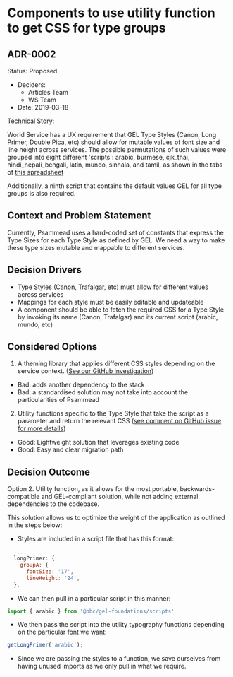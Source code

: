 # Components to use utility function to get CSS for type groups
## ADR-0002

Status: Proposed
* Deciders:
  * Articles Team
  * WS Team
* Date: 2019-03-18

Technical Story:

World Service has a UX requirement that GEL Type Styles (Canon, Long Primer, Double Pica, etc) should allow for mutable values of font size and line height across services. The possible permutations of such values were grouped into eight different 'scripts': arabic, burmese, cjk_thai, hindi_nepali_bengali, latin, mundo, sinhala, and tamil, as shown in the tabs of [this spreadsheet](https://docs.google.com/spreadsheets/d/1WMY-rlSbekhB4pV3ojMuYoWDC71Qs93CB2wTfDwAsJg/edit#gid=1458344872)

Additionally, a ninth script that contains the default values GEL for all type groups is also required.

## Context and Problem Statement

Currently, Psammead uses a hard-coded set of constants that express the Type Sizes for each Type Style as defined by GEL. We need a way to make these type sizes mutable and mappable to different services.

## Decision Drivers

* Type Styles (Canon, Trafalgar, etc) must allow for different values across services
* Mappings for each style must be easily editable and updateable
* A component should be able to fetch the required CSS for a Type Style by invoking its name (Canon, Trafalgar) and its current script (arabic, mundo, etc)

## Considered Options

1. A theming library that applies different CSS styles depending on the service context. ([See our GitHub investigation](https://github.com/bbc/psammead/issues/332))
* Bad: adds another dependency to the stack
* Bad: a standardised solution may not take into account the particularities of Psammead

2. Utility functions specific to the Type Style that take the script as a parameter and return the relevant CSS ([see comment on GitHub issue for more details](https://github.com/bbc/psammead/issues/332#issuecomment-470638342))
* Good: Lightweight solution that leverages existing code
* Good: Easy and clear migration path

## Decision Outcome

Option 2. Utility function, as it allows for the most portable, backwards-compatible and GEL-compliant solution, while not adding external dependencies to the codebase.

This solution allows us to optimize the weight of the application as outlined in the steps below:

* Styles are included in a script file that has this format:
```javascript
  ...
  longPrimer: {
    groupA: {
      fontSize: '17',
      lineHeight: '24',
  },
```

* We can then pull in a particular script in this manner:
```javascript
import { arabic } from '@bbc/gel-foundations/scripts'
```

* We then pass the script into the utility typography functions depending on the particular font we want:
```javascript
getLongPrimer('arabic');
```

* Since we are passing the styles to a function, we save ourselves from having unused imports as we only pull in what we require. 